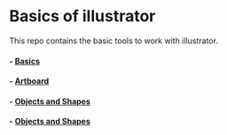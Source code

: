 # Basics of illustrator

This repo contains the basic tools to work with illustrator.

#### - [Basics](https://github.com/EmilioJeldes/Illustrator-Basics-Udemy/tree/master/Basics)

#### - [Artboard](https://github.com/EmilioJeldes/Illustrator-Basics-Udemy/tree/master/Artboards)

#### - [Objects and Shapes](https://github.com/EmilioJeldes/Illustrator-Basics-Udemy/tree/master/Objects-Shapes)

#### - [Objects and Shapes](https://github.com/EmilioJeldes/Illustrator-Basics-Udemy/tree/master/Layers)
